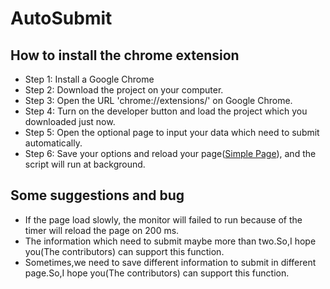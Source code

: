# AutoSubmit
## How to install the chrome extension
- Step 1:
Install a Google Chrome
- Step 2:
Download the project on your computer.
- Step 3:
Open the URL 'chrome://extensions/' on Google Chrome.
- Step 4:
Turn on the developer button and load the project which you downloaded just now.
- Step 5:
Open the optional page to input your data which need to submit automatically.
- Step 6:
Save your options and reload your page([Simple Page](https://github.com/login)), and the script will run at background.

## Some suggestions and bug
- If the page load slowly, the monitor will failed to run because of the timer will reload the page on 200 ms.
- The information which need to submit maybe more than two.So,I hope you(The contributors) can support this function.
- Sometimes,we need to save different information to submit in different page.So,I hope you(The contributors) can support this function.
